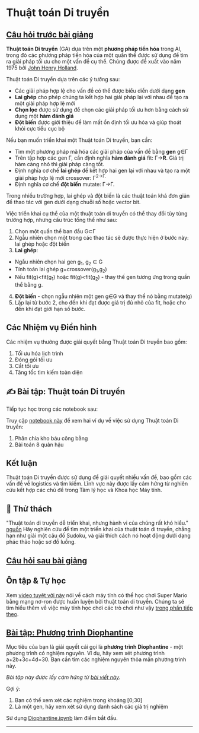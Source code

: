 <!--
CO_OP_TRANSLATOR_METADATA:
{
  "original_hash": "6bbd632dfe6c62e5f66bb51fd78c174a",
  "translation_date": "2025-09-23T10:25:43+00:00",
  "source_file": "lessons/6-Other/21-GeneticAlgorithms/README.md",
  "language_code": "vi"
}
-->
# Thuật toán Di truyền

## [Câu hỏi trước bài giảng](https://ff-quizzes.netlify.app/en/ai/quiz/41)

**Thuật toán Di truyền** (GA) dựa trên một **phương pháp tiến hóa** trong AI, trong đó các phương pháp tiến hóa của một quần thể được sử dụng để tìm ra giải pháp tối ưu cho một vấn đề cụ thể. Chúng được đề xuất vào năm 1975 bởi [John Henry Holland](https://wikipedia.org/wiki/John_Henry_Holland).

Thuật toán Di truyền dựa trên các ý tưởng sau:

* Các giải pháp hợp lệ cho vấn đề có thể được biểu diễn dưới dạng **gen**
* **Lai ghép** cho phép chúng ta kết hợp hai giải pháp lại với nhau để tạo ra một giải pháp hợp lệ mới
* **Chọn lọc** được sử dụng để chọn các giải pháp tối ưu hơn bằng cách sử dụng một **hàm đánh giá**
* **Đột biến** được giới thiệu để làm mất ổn định tối ưu hóa và giúp thoát khỏi cực tiểu cục bộ

Nếu bạn muốn triển khai một Thuật toán Di truyền, bạn cần:

 * Tìm một phương pháp mã hóa các giải pháp của vấn đề bằng **gen** g&in;&Gamma;
 * Trên tập hợp các gen &Gamma;, cần định nghĩa **hàm đánh giá** fit: &Gamma;&rightarrow;**R**. Giá trị hàm càng nhỏ thì giải pháp càng tốt.
 * Định nghĩa cơ chế **lai ghép** để kết hợp hai gen lại với nhau và tạo ra một giải pháp hợp lệ mới crossover: &Gamma;<sup>2</sub>&rightarrow;&Gamma;.
 * Định nghĩa cơ chế **đột biến** mutate: &Gamma;&rightarrow;&Gamma;.

Trong nhiều trường hợp, lai ghép và đột biến là các thuật toán khá đơn giản để thao tác với gen dưới dạng chuỗi số hoặc vector bit.

Việc triển khai cụ thể của một thuật toán di truyền có thể thay đổi tùy từng trường hợp, nhưng cấu trúc tổng thể như sau:

1. Chọn một quần thể ban đầu G&subset;&Gamma;
2. Ngẫu nhiên chọn một trong các thao tác sẽ được thực hiện ở bước này: lai ghép hoặc đột biến
3. **Lai ghép**:
  * Ngẫu nhiên chọn hai gen g<sub>1</sub>, g<sub>2</sub> &in; G
  * Tính toán lai ghép g=crossover(g<sub>1</sub>,g<sub>2</sub>)
  * Nếu fit(g)<fit(g<sub>1</sub>) hoặc fit(g)<fit(g<sub>2</sub>) - thay thế gen tương ứng trong quần thể bằng g.
4. **Đột biến** - chọn ngẫu nhiên một gen g&in;G và thay thế nó bằng mutate(g)
5. Lặp lại từ bước 2, cho đến khi đạt được giá trị đủ nhỏ của fit, hoặc cho đến khi đạt giới hạn số bước.

## Các Nhiệm vụ Điển hình

Các nhiệm vụ thường được giải quyết bằng Thuật toán Di truyền bao gồm:

1. Tối ưu hóa lịch trình
1. Đóng gói tối ưu
1. Cắt tối ưu
1. Tăng tốc tìm kiếm toàn diện

## ✍️ Bài tập: Thuật toán Di truyền

Tiếp tục học trong các notebook sau:

Truy cập [notebook này](Genetic.ipynb) để xem hai ví dụ về việc sử dụng Thuật toán Di truyền:

1. Phân chia kho báu công bằng
1. Bài toán 8 quân hậu

## Kết luận

Thuật toán Di truyền được sử dụng để giải quyết nhiều vấn đề, bao gồm các vấn đề về logistics và tìm kiếm. Lĩnh vực này được lấy cảm hứng từ nghiên cứu kết hợp các chủ đề trong Tâm lý học và Khoa học Máy tính.

## 🚀 Thử thách

"Thuật toán di truyền dễ triển khai, nhưng hành vi của chúng rất khó hiểu." [nguồn](https://wikipedia.org/wiki/Genetic_algorithm) Hãy nghiên cứu để tìm một triển khai của thuật toán di truyền, chẳng hạn như giải một câu đố Sudoku, và giải thích cách nó hoạt động dưới dạng phác thảo hoặc sơ đồ luồng.

## [Câu hỏi sau bài giảng](https://ff-quizzes.netlify.app/en/ai/quiz/42)

## Ôn tập & Tự học

Xem [video tuyệt vời này](https://www.youtube.com/watch?v=qv6UVOQ0F44) nói về cách máy tính có thể học chơi Super Mario bằng mạng nơ-ron được huấn luyện bởi thuật toán di truyền. Chúng ta sẽ tìm hiểu thêm về việc máy tính học chơi các trò chơi như vậy [trong phần tiếp theo](../22-DeepRL/README.md).

## [Bài tập: Phương trình Diophantine](Diophantine.ipynb)

Mục tiêu của bạn là giải quyết cái gọi là **phương trình Diophantine** - một phương trình có nghiệm nguyên. Ví dụ, hãy xem xét phương trình a+2b+3c+4d=30. Bạn cần tìm các nghiệm nguyên thỏa mãn phương trình này.

*Bài tập này được lấy cảm hứng từ [bài viết này](https://habr.com/post/128704/).*

Gợi ý:

1. Bạn có thể xem xét các nghiệm trong khoảng [0;30]
1. Là một gen, hãy xem xét sử dụng danh sách các giá trị nghiệm

Sử dụng [Diophantine.ipynb](Diophantine.ipynb) làm điểm bắt đầu.

---

